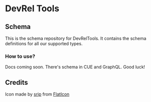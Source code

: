 # DevRel Tools

## Schema

This is the schema repository for DevRelTools. It contains the schema definitions for all our supported types.

### How to use?

Docs coming soon. There's schema in CUE and GraphQL. Good luck!

## Credits

Icon made by [srip](https://www.flaticon.com/authors/srip) from [FlatIcon](https://www.flaticon.com)
